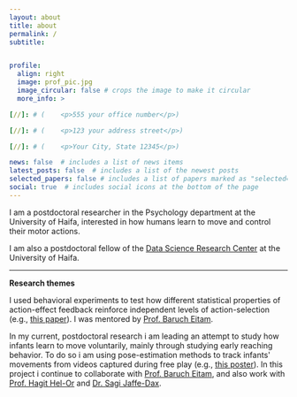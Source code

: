 ```yaml
---
layout: about
title: about
permalink: /
subtitle: 


profile:
  align: right
  image: prof_pic.jpg
  image_circular: false # crops the image to make it circular
  more_info: >

[//]: # (    <p>555 your office number</p>)

[//]: # (    <p>123 your address street</p>)

[//]: # (    <p>Your City, State 12345</p>)

news: false  # includes a list of news items
latest_posts: false  # includes a list of the newest posts
selected_papers: false # includes a list of papers marked as "selected={true}"
social: true  # includes social icons at the bottom of the page
---
```


I am a postdoctoral researcher in the Psychology department at the University of Haifa, interested in how humans learn 
to move and control their motor actions. 

I am also a postdoctoral fellow of the [Data Science Research Center](https://dsrc.haifa.ac.il) at the University of Haifa.  




----------------

**Research themes**

I used behavioral experiments to test how different statistical properties of action-effect 
feedback reinforce independent levels of action-selection (e.g., [this paper](https://link.springer.com/article/10.1007/s00221-022-06345-3)).
I was mentored by [Prof. Baruch Eitam](https://www.eitamlab.org/home).

In my current, postdoctoral research i am leading an attempt to study how infants learn to move voluntarily, mainly through studying 
early reaching behavior. To do so i am using pose-estimation methods to track infants' movements from videos captured 
during free play (e.g., [this poster](https://github.com/EitanHemed/Poster-Behavioral-Data-Science-Symposium-Technion-2023)).
In this project i continue to collaborate with [Prof. Baruch Eitam](https://www.eitamlab.org/home), and also work with
[Prof. Hagit Hel-Or](https://chb.hevra.haifa.ac.il/) and [Dr. Sagi Jaffe-Dax](https://www.jaffedax.sites.tau.ac.il/). 





